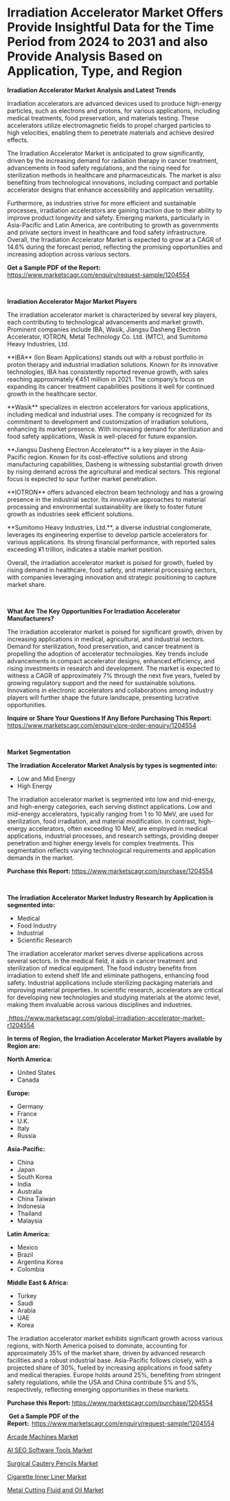 <p><h1>Irradiation Accelerator Market Offers Provide Insightful Data for the Time Period from 2024 to 2031 and also Provide Analysis Based on Application, Type, and Region</h1></p><p><strong>Irradiation Accelerator Market Analysis and Latest Trends</strong></p>
<p><p>Irradiation accelerators are advanced devices used to produce high-energy particles, such as electrons and protons, for various applications, including medical treatments, food preservation, and materials testing. These accelerators utilize electromagnetic fields to propel charged particles to high velocities, enabling them to penetrate materials and achieve desired effects. </p><p>The Irradiation Accelerator Market is anticipated to grow significantly, driven by the increasing demand for radiation therapy in cancer treatment, advancements in food safety regulations, and the rising need for sterilization methods in healthcare and pharmaceuticals. The market is also benefiting from technological innovations, including compact and portable accelerator designs that enhance accessibility and application versatility. </p><p>Furthermore, as industries strive for more efficient and sustainable processes, irradiation accelerators are gaining traction due to their ability to improve product longevity and safety. Emerging markets, particularly in Asia-Pacific and Latin America, are contributing to growth as governments and private sectors invest in healthcare and food safety infrastructure. Overall, the Irradiation Accelerator Market is expected to grow at a CAGR of 14.6% during the forecast period, reflecting the promising opportunities and increasing adoption across various sectors.</p></p>
<p><strong>Get a Sample PDF of the Report:&nbsp;</strong> <a href="https://www.marketscagr.com/enquiry/request-sample/1204554?utm_campaign=1268&utm_medium=2&utm_source=Github&utm_content=ia&utm_term=16102024&utm_id=irradiation-accelerator">https://www.marketscagr.com/enquiry/request-sample/1204554</a></p>
<p>&nbsp;</p>
<p><strong>Irradiation Accelerator Major Market Players</strong></p>
<p><p>The irradiation accelerator market is characterized by several key players, each contributing to technological advancements and market growth. Prominent companies include IBA, Wasik, Jiangsu Dasheng Electron Accelerator, IOTRON, Metal Technology Co. Ltd. (MTC), and Sumitomo Heavy Industries, Ltd.</p><p>**IBA** (Ion Beam Applications) stands out with a robust portfolio in proton therapy and industrial irradiation solutions. Known for its innovative technologies, IBA has consistently reported revenue growth, with sales reaching approximately €451 million in 2021. The company’s focus on expanding its cancer treatment capabilities positions it well for continued growth in the healthcare sector.</p><p>**Wasik** specializes in electron accelerators for various applications, including medical and industrial uses. The company is recognized for its commitment to development and customization of irradiation solutions, enhancing its market presence. With increasing demand for sterilization and food safety applications, Wasik is well-placed for future expansion.</p><p>**Jiangsu Dasheng Electron Accelerator** is a key player in the Asia-Pacific region. Known for its cost-effective solutions and strong manufacturing capabilities, Dasheng is witnessing substantial growth driven by rising demand across the agricultural and medical sectors. This regional focus is expected to spur further market penetration.</p><p>**IOTRON** offers advanced electron beam technology and has a growing presence in the industrial sector. Its innovative approaches to material processing and environmental sustainability are likely to foster future growth as industries seek efficient solutions.</p><p>**Sumitomo Heavy Industries, Ltd.**, a diverse industrial conglomerate, leverages its engineering expertise to develop particle accelerators for various applications. Its strong financial performance, with reported sales exceeding ¥1 trillion, indicates a stable market position.</p><p>Overall, the irradiation accelerator market is poised for growth, fueled by rising demand in healthcare, food safety, and material processing sectors, with companies leveraging innovation and strategic positioning to capture market share.</p></p>
<p>&nbsp;</p>
<p><strong>What Are The Key Opportunities For Irradiation Accelerator Manufacturers?</strong></p>
<p><p>The irradiation accelerator market is poised for significant growth, driven by increasing applications in medical, agricultural, and industrial sectors. Demand for sterilization, food preservation, and cancer treatment is propelling the adoption of accelerator technologies. Key trends include advancements in compact accelerator designs, enhanced efficiency, and rising investments in research and development. The market is expected to witness a CAGR of approximately 7% through the next five years, fueled by growing regulatory support and the need for sustainable solutions. Innovations in electronic accelerators and collaborations among industry players will further shape the future landscape, presenting lucrative opportunities.</p></p>
<p><strong>Inquire or Share Your Questions If Any Before Purchasing This Report:</strong> <a href="https://www.marketscagr.com/enquiry/pre-order-enquiry/1204554?utm_campaign=1268&utm_medium=2&utm_source=Github&utm_content=ia&utm_term=16102024&utm_id=irradiation-accelerator">https://www.marketscagr.com/enquiry/pre-order-enquiry/1204554</a></p>
<p>&nbsp;</p>
<p><strong>Market Segmentation</strong></p>
<p><strong>The Irradiation Accelerator Market Analysis by types is segmented into:</strong></p>
<p><ul><li>Low and Mid Energy</li><li>High Energy</li></ul></p>
<p><p>The irradiation accelerator market is segmented into low and mid-energy, and high-energy categories, each serving distinct applications. Low and mid-energy accelerators, typically ranging from 1 to 10 MeV, are used for sterilization, food irradiation, and material modification. In contrast, high-energy accelerators, often exceeding 10 MeV, are employed in medical applications, industrial processes, and research settings, providing deeper penetration and higher energy levels for complex treatments. This segmentation reflects varying technological requirements and application demands in the market.</p></p>
<p><strong>Purchase this Report:&nbsp;</strong><a href="https://www.marketscagr.com/purchase/1204554?utm_campaign=1268&utm_medium=2&utm_source=Github&utm_content=ia&utm_term=16102024&utm_id=irradiation-accelerator">https://www.marketscagr.com/purchase/1204554</a></p>
<p>&nbsp;</p>
<p><strong>The Irradiation Accelerator Market Industry Research by Application is segmented into:</strong></p>
<p><ul><li>Medical</li><li>Food Industry</li><li>Industrial</li><li>Scientific Research</li></ul></p>
<p><p>The irradiation accelerator market serves diverse applications across several sectors. In the medical field, it aids in cancer treatment and sterilization of medical equipment. The food industry benefits from irradiation to extend shelf life and eliminate pathogens, enhancing food safety. Industrial applications include sterilizing packaging materials and improving material properties. In scientific research, accelerators are critical for developing new technologies and studying materials at the atomic level, making them invaluable across various disciplines and industries.</p></p>
<p><a href="https://www.marketscagr.com/global-irradiation-accelerator-market-r1204554?utm_campaign=1268&utm_medium=2&utm_source=Github&utm_content=ia&utm_term=16102024&utm_id=irradiation-accelerator">&nbsp;https://www.marketscagr.com/global-irradiation-accelerator-market-r1204554</a></p>
<p><strong>In terms of Region, the Irradiation Accelerator Market Players available by Region are:</strong></p>
<p>
    <p> <strong> North America: </strong>
        <ul>
            <li>United States</li>
            <li>Canada</li>
        </ul>
        </p> 
    <p> <strong> Europe: </strong>
        <ul>
            <li>Germany</li>
            <li>France</li>
            <li>U.K.</li>
            <li>Italy</li>
            <li>Russia</li>
        </ul>
        </p> 
    <p> <strong> Asia-Pacific: </strong>
        <ul>
            <li>China</li>
            <li>Japan</li>
            <li>South Korea</li>
            <li>India</li>
            <li>Australia</li>
            <li>China Taiwan</li>
            <li>Indonesia</li>
            <li>Thailand</li>
            <li>Malaysia</li>
        </ul>
        </p> 
    <p> <strong> Latin America: </strong>
        <ul>
            <li>Mexico</li>
            <li>Brazil</li>
            <li>Argentina Korea</li>
            <li>Colombia</li>
        </ul>
        </p> 
    <p> <strong> Middle East & Africa: </strong>
        <ul>
            <li>Turkey</li>
            <li>Saudi</li>
            <li>Arabia</li>
            <li>UAE</li>
            <li>Korea</li>
        </ul>
    </p>
    </p>
<p><p>The irradiation accelerator market exhibits significant growth across various regions, with North America poised to dominate, accounting for approximately 35% of the market share, driven by advanced research facilities and a robust industrial base. Asia-Pacific follows closely, with a projected share of 30%, fueled by increasing applications in food safety and medical therapies. Europe holds around 25%, benefiting from stringent safety regulations, while the USA and China contribute 5% and 5%, respectively, reflecting emerging opportunities in these markets.</p></p>
<p><strong>Purchase this Report: </strong><a href="https://www.marketscagr.com/purchase/1204554?utm_campaign=1268&utm_medium=2&utm_source=Github&utm_content=ia&utm_term=16102024&utm_id=irradiation-accelerator">https://www.marketscagr.com/purchase/1204554</a></p>
<p>&nbsp;<strong>Get a Sample PDF of the Report:&nbsp;&nbsp;</strong><a href="https://www.marketscagr.com/enquiry/request-sample/1204554?utm_campaign=1268&utm_medium=2&utm_source=Github&utm_content=ia&utm_term=16102024&utm_id=irradiation-accelerator">https://www.marketscagr.com/enquiry/request-sample/1204554</a></p>
<p><strong></strong></p>
<p><p><a href="https://github.com/markita8qfi/Market-Research-Report-List-1/blob/main/arcade-machines-market.md?utm_campaign=1268&utm_medium=2&utm_source=Github&utm_content=ia&utm_term=16102024&utm_id=irradiation-accelerator">Arcade Machines Market</a></p><p><a href="https://www.linkedin.com/pulse/global-ai-seo-software-tools-market-sector-types-applications-p0vle?utm_campaign=1268&utm_medium=2&utm_source=Github&utm_content=ia&utm_term=16102024&utm_id=irradiation-accelerator">AI SEO Software Tools Market</a></p><p><a href="https://www.linkedin.com/pulse/global-surgical-cautery-pencils-market-opportunities-boduf?trk=public_post_embed_feed-article-content&utm_campaign=1268&utm_medium=2&utm_source=Github&utm_content=ia&utm_term=16102024&utm_id=irradiation-accelerator">Surgical Cautery Pencils Market</a></p><p><a href="https://github.com/gec52wolter/Market-Research-Report-List-1/blob/main/cigarette-inner-liner-market.md?utm_campaign=1268&utm_medium=2&utm_source=Github&utm_content=ia&utm_term=16102024&utm_id=irradiation-accelerator">Cigarette Inner Liner Market</a></p><p><a href="https://www.linkedin.com/pulse/metal-cutting-fluid-oil-market-global-regional-analysis-2024-psklf?utm_campaign=1268&utm_medium=2&utm_source=Github&utm_content=ia&utm_term=16102024&utm_id=irradiation-accelerator">Metal Cutting Fluid and Oil Market</a></p></p>